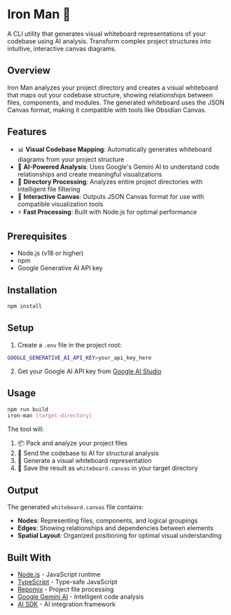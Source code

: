 # Iron Man 🦾

A CLI utility that generates visual whiteboard representations of your codebase using AI analysis. Transform complex project structures into intuitive, interactive canvas diagrams.

## Overview

Iron Man analyzes your project directory and creates a visual whiteboard that maps out your codebase structure, showing relationships between files, components, and modules. The generated whiteboard uses the JSON Canvas format, making it compatible with tools like Obsidian Canvas.

## Features

- 📊 **Visual Codebase Mapping**: Automatically generates whiteboard diagrams from your project structure
- 🤖 **AI-Powered Analysis**: Uses Google's Gemini AI to understand code relationships and create meaningful visualizations
- 📁 **Directory Processing**: Analyzes entire project directories with intelligent file filtering
- 🎨 **Interactive Canvas**: Outputs JSON Canvas format for use with compatible visualization tools
- ⚡ **Fast Processing**: Built with Node.js for optimal performance

## Prerequisites

- Node.js (v18 or higher)
- npm
- Google Generative AI API key

## Installation

```bash
npm install
```

## Setup

1. Create a `.env` file in the project root:

```bash
GOOGLE_GENERATIVE_AI_API_KEY=your_api_key_here
```

2. Get your Google AI API key from [Google AI Studio](https://aistudio.google.com/app/apikey)

## Usage

```bash
npm run build
iron-man [target-directory]
```

The tool will:

1. 📦 Pack and analyze your project files
2. 🤖 Send the codebase to AI for structural analysis
3. 🎨 Generate a visual whiteboard representation
4. 💾 Save the result as `whiteboard.canvas` in your target directory

## Output

The generated `whiteboard.canvas` file contains:

- **Nodes**: Representing files, components, and logical groupings
- **Edges**: Showing relationships and dependencies between elements
- **Spatial Layout**: Organized positioning for optimal visual understanding

## Built With

- [Node.js](https://nodejs.org/) - JavaScript runtime
- [TypeScript](https://www.typescriptlang.org/) - Type-safe JavaScript
- [Repomix](https://github.com/yamadashy/repomix) - Project file processing
- [Google Gemini AI](https://ai.google.dev/) - Intelligent code analysis
- [AI SDK](https://sdk.vercel.ai/) - AI integration framework

